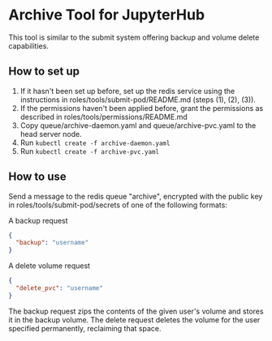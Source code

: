 # Archive Tool for JupyterHub
This tool is similar to the submit system offering backup and volume delete
capabilities.

## How to set up
1. If it hasn't been set up before, set up the redis service using the
  instructions in roles/tools/submit-pod/README.md (steps (1), (2), (3)).
2. If the permissions haven't been applied before, grant the permissions as
  described in roles/tools/permissions/README.md
3. Copy queue/archive-daemon.yaml and queue/archive-pvc.yaml to the head server
  node.
4. Run `kubectl create -f archive-daemon.yaml`
5. Run `kubectl create -f archive-pvc.yaml`

## How to use
Send a message to the redis queue "archive", encrypted with the public key in
roles/tools/submit-pod/secrets of one of the following formats:

A backup request
```json
{
  "backup": "username"
}
```

A delete volume request
```json
{
  "delete_pvc": "username"
}
```

The backup request zips the contents of the given user's volume and stores it
in the backup volume. The delete request deletes the volume for the user
specified permanently, reclaiming that space.
